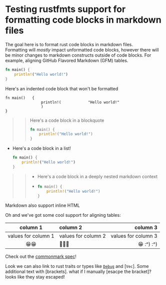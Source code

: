 # Testing rustfmts support for formatting code blocks in markdown files

The goal here is to format rust code blocks in markdown files.\
Formatting will _mostly_ impact unformatted code blocks, however there will be minor changes to markdown constructs outside of code blocks. For example, aligning GitHub Flavored Markdown (GFM) tables.


```rust
fn main() {
    println!("Hello world!")
}
```

Here's an indented code block that won't be formatted

    fn main()   {
                    println!(            "Hello world!"
                    )
    }

> > Here's a code block in a blockquote
> > ``` rust
> > fn main() {
> >     println!("Hello world!")
> > }
> > ```

* Here's a code block in a list!
  ```rust
  fn main() {
      println!("Hello world!")
  }
  ```

> > * Here's a code block in a deeply nested markdown context
> > * ```rust
> >   fn main() {
> >       println!("Hello world!")
> >   }
> >   ```

<p>Markdown also support inline HTML</p>

Oh and we've got some cool support for aligning tables:

| column 1            | column 2            | column 3            |
| :-----------------: | :------------------ | ------------------: |
| values for column 1 | values for column 2 | values for column 3 |
| 😁😁                | 🎉🎉🎉              | 😁 :^) :^)          |

Check out the [commonmark spec]!

[commonmark spec]: https://spec.commonmark.org/0.30/

Look we can also link to rust traits or types like [`Debug`] and [`Vec`].
Some additional text with [brackets]. what if I manually \[esacpe the bracket\]? looks like they stay escaped!


[a dead link]: https://this/link/isnt/used

[`Debug`]: core::fmt::Debug
